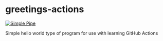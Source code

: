# greetings-actions

[![Simple Pipe](https://github.com/wihobbs/greetings-actions/actions/workflows/simple-pipe.yml/badge.svg)](https://github.com/wihobbs/greetings-actions/actions/workflows/simple-pipe.yml)

Simple hello world type of program for use with learning GitHub Actions
